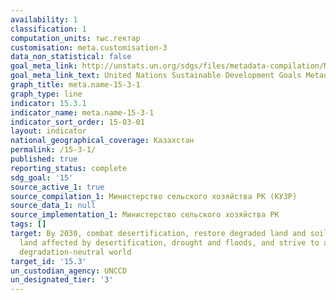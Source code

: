 ```yaml
---
availability: 1
classification: 1
computation_units: тыс.гектар
customisation: meta.customisation-3
data_non_statistical: false
goal_meta_link: http://unstats.un.org/sdgs/files/metadata-compilation/Metadata-Goal-15.pdf
goal_meta_link_text: United Nations Sustainable Development Goals Metadata (pdf 456kB)
graph_title: meta.name-15-3-1
graph_type: line
indicator: 15.3.1
indicator_name: meta.name-15-3-1
indicator_sort_order: 15-03-01
layout: indicator
national_geographical_coverage: Казахстан
permalink: /15-3-1/
published: true
reporting_status: complete
sdg_goal: '15'
source_active_1: true
source_compilation_1: Министерство сельского хозяйства РК (КУЗР)
source_data_1: null
source_implementation_1: Министерство сельского хозяйства РК
tags: []
target: By 2030, combat desertification, restore degraded land and soil, including
  land affected by desertification, drought and floods, and strive to achieve a land
  degradation-neutral world
target_id: '15.3'
un_custodian_agency: UNCCD
un_designated_tier: '3'
---
```

